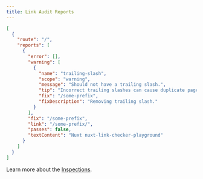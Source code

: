 ```yaml
---
title: Link Audit Reports
---
```


```json [link-checker-report.json]
[
  {
    "route": "/",
    "reports": [
      {
        "error": [],
        "warning": [
          {
            "name": "trailing-slash",
            "scope": "warning",
            "message": "Should not have a trailing slash.",
            "tip": "Incorrect trailing slashes can cause duplicate pages in search engines and waste crawl budget.",
            "fix": "/some-prefix",
            "fixDescription": "Removing trailing slash."
          }
        ],
        "fix": "/some-prefix",
        "link": "/some-prefix/",
        "passes": false,
        "textContent": "Nuxt nuxt-link-checker-playground"
      }
    ]
  }
]
```

Learn more about the [Inspections](/docs/link-checker/guides/skip-inspections).
